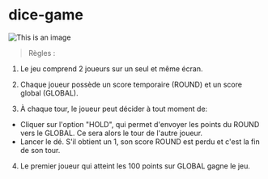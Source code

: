 # dice-game

![This is an image](https://play-lh.googleusercontent.com/0sj3K5n2ztdSK2Pnl795XFBcthqGhMJX1BCCciwZivfGJthuT1j_dJ33KrkIo1iCd9U)

> Règles :

1. Le jeu comprend 2 joueurs sur un seul et même écran.

2. Chaque joueur possède un score temporaire (ROUND) et un score global (GLOBAL).

3. À chaque tour, le joueur peut décider à tout moment de:
  - Cliquer sur l'option "HOLD", qui permet d'envoyer les points du ROUND vers le GLOBAL. Ce sera alors le tour de l'autre joueur.
  - Lancer le dé. S'il obtient un 1, son score ROUND est perdu et c'est la fin de son tour.

4. Le premier joueur qui atteint les 100 points sur GLOBAL gagne le jeu.
